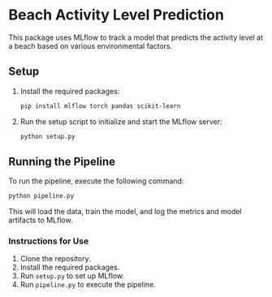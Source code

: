 # Beach Activity Level Prediction

This package uses MLflow to track a model that predicts the activity level at a beach based on various environmental factors.

## Setup

1. Install the required packages:
    ```bash
    pip install mlflow torch pandas scikit-learn
    ```

2. Run the setup script to initialize and start the MLflow server:
    ```bash
    python setup.py
    ```

## Running the Pipeline

To run the pipeline, execute the following command:
```bash
python pipeline.py
```
This will load the data, train the model, and log the metrics and model artifacts to MLflow.

### Instructions for Use

1. Clone the repository.
2. Install the required packages.
3. Run `setup.py` to set up MLflow.
4. Run `pipeline.py` to execute the pipeline.